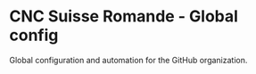 # CNC Suisse Romande - Global config

Global configuration and automation for the GitHub organization.
